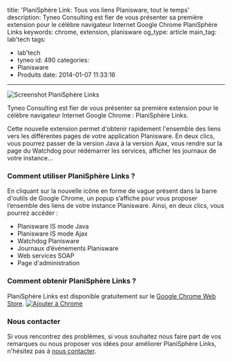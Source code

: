 title: 'PlaniSphère Link: Tous vos liens Planisware, tout le temps'
description: Tyneo Consulting est fier de vous présenter sa première extension pour le célèbre navigateur Internet Google Chrome PlaniSphère Links
keywords: chrome, extension, planisware
og_type: article
main_tag: lab'tech
tags:
  - lab'tech
  - tyneo
id: 490
categories:
  - Planisware
  - Produits
date: 2014-01-07 11:33:16
---

![Screenshot PlaniSphère Links](//blog/wp-content/uploads/2013/08/screenshot2-300x149.png)

Tyneo Consulting est fier de vous présenter sa première extension pour le célèbre navigateur Internet Google Chrome : PlaniSphère Links.

Cette nouvelle extension permet d'obtenir rapidement l'ensemble des liens vers les différentes pages de votre application Planisware. En deux clics, vous pourrez passer de la version Java à la version Ajax, vous rendre sur la page du Watchdog pour rédémarrer les services, afficher les journaux de votre instance...
<!-- more -->

### Comment utiliser PlaniSphère Links ?

En cliquant sur la nouvelle icône en forme de vague présent dans la barre d'outils de Google Chrome, un popup s’affiche pour vous proposer l’ensemble des liens de votre instance Planisware. Ainsi, en deux clics, vous pourrez accéder :

*   Planisware IS mode Java
*   Planisware IS mode Ajax
*   Watchdog Planisware
*   Journaux d’événements Planisware
*   Web services SOAP
*   Page d'administration

### Comment obtenir PlaniSphère Links ?

PlaniSphère Links est disponible gratuitement sur le [Google Chrome Web Store](https://chrome.google.com/webstore/detail/planisphere-links/knapakcfakdfceanckmppkngaojbpkng "Télécharger PlaniSphère Links").
[![Ajouter à Chrome](//blog/wp-content/uploads/2013/08/Add-to-Chrome.png)](https://chrome.google.com/webstore/detail/planisphere-links/knapakcfakdfceanckmppkngaojbpkng)

### Nous contacter

Si vous rencontrez des problèmes, si vous souhaitez nous faire part de vos remarques ou nous proposer vos idées pour améliorer PlaniSphère Links, n'hésitez pas à [nous contacter](//fr/contact.html "Nous contacer").